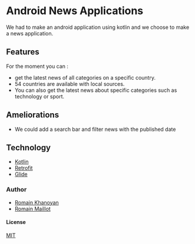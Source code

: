 # Android News Applications

We had to make an android application using kotlin and we choose to make a news application.

## Features

For the moment you can : 
* get the latest news of all categories on a specific country.
* 54 countries are available with local sources. 
* You can also get the latest news about specific categories such as technology or sport.

## Ameliorations

* We could add a search bar and filter news with the published date

## Technology

* [Kotlin](https://kotlinlang.org/)
* [Retrofit](https://square.github.io/retrofit/)
* [Glide](https://github.com/bumptech/glide)

### Author
* [Romain Khanoyan](https://github.com/RomainKH)
* [Romain Maillot](https://github.com/RomainMaillot)

#### License
[MIT](https://choosealicense.com/licenses/mit/)
